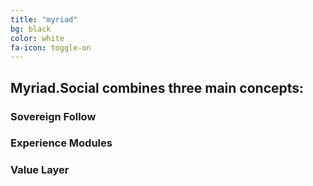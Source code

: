 ```yaml
---
title: "myriad"
bg: black
color: white
fa-icon: toggle-on
---
```


## Myriad.Social combines three main concepts:

### Sovereign Follow

### Experience Modules

### Value Layer
